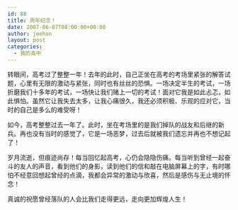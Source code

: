 ```yaml
---
id: 88
title: 周年纪念！
date: 2007-06-07T08:00:00+00:00
author: jeehon
layout: post
categories:
  - 我的高中
---
```

转眼间，高考过了整整一年！去年的此时，自己正坐在高考的考场里紧张的解答试题，心里有无限的激动与紧张，同时也有丝丝的恐惧。一场决定半生的考试，一场折磨我们十多年的考试，一场快让我们赌上一切的考试！面对它我是如此忐忑，如此惧怕。虽然它让我失去太多，让我心痛很久，我还必须积极、乐观的应对它，当时的自己是多么的难受呀！
    
如今，高考整整过去一年了。此时，坐在考场里的是我们掉队的战友和后继的新兵。再也没有当时的感觉了，它是一场恶梦，过去后就被我们遗忘并再也不想记起了！
    
岁月流逝，但痕迹尚存！每当回忆起高考，心仍会隐隐伤痛。每当听到曾经一起奋斗的友人的声音，看到他们的身影，读到他们的信和敲在电脑屏幕上的字，有时哪怕不经意回想起曾经的点滴，我都会异常的激动与欣喜，然后是感伤与无止境的怀念！
    
真诚的祝愿曾经落队的人会比我们走得更远，走向更加辉煌人生！